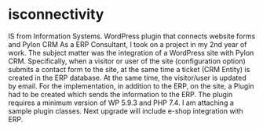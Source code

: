 # isconnectivity
IS from Information Systems. WordPress plugin that connects website forms and Pylon CRM
As a ERP Consultant, I took on a project in my 2nd year of work. The subject matter was the integration of a WordPress site with Pylon CRM. Specifically, when a visitor or user of the site (configuration option) submits a contact form to the site, at the same time a ticket (CRM Entity) is created in the ERP database. At the same time, the visitor/user is updated by email. For the implementation, in addition to the ERP, on the site, a Plugin had to be created which sends the information to the ERP. The plugin requires a minimum version of WP 5.9.3 and PHP 7.4. I am attaching a sample plugin classes. Next upgrade will include e-shop integration with ERP.
